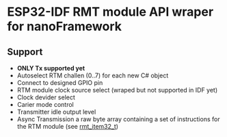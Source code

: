# ESP32-IDF RMT module API wraper for nanoFramework

## Support
* __ONLY Tx supported yet__
* Autoselect RTM challen (0..7) for each new C# object
* Connect to designed GPIO pin
* RTM module clock source select (wraped but not supported in IDF yet)
* Clock devider select
* Carier mode control
* Transmitter idle output level
* Async Transmission a raw byte array containing a set of instructions for the RTM module (see [rmt_item32_t](https://github.com/espressif/esp-idf/blob/39f090a4f/components/soc/esp32/include/soc/rmt_struct.h))
